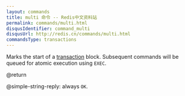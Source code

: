 ```yaml
---
layout: commands
title: multi 命令 -- Redis中文资料站
permalink: commands/multi.html
disqusIdentifier: command_multi
disqusUrl: http://redis.cn/commands/multi.html
commandsType: transactions
---
```


Marks the start of a [transaction][tt] block.
Subsequent commands will be queued for atomic execution using `EXEC`.

[tt]: /topics/transactions

@return

@simple-string-reply: always `OK`.
